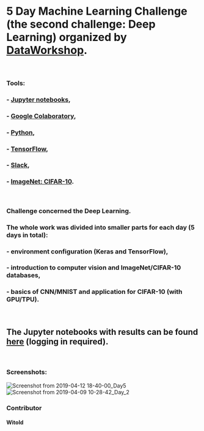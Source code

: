 # 5 Day Machine Learning Challenge (the second challenge: Deep Learning) organized by [DataWorkshop](http://www.dataworkshop.eu/challenge).

&nbsp; &nbsp;

### Tools:
### - [Jupyter notebooks](https://jupyter.org/),
### - [Google Colaboratory](https://colab.research.google.com),
### - [Python](https://www.python.org),
### - [TensorFlow](https://www.tensorflow.org),
### - [Slack](slack.com),
### - [ImageNet: CIFAR-10](http://www.image-net.org/).

&nbsp; &nbsp;

### Challenge concerned the Deep Learning.
### The whole work was divided into smaller parts for each day (5 days in total): 
### - environment configuration (Keras and TensorFlow),
### - introduction to computer vision and ImageNet/CIFAR-10 databases, 
### - basics of CNN/MNIST and application for CIFAR-10 (with GPU/TPU). 

&nbsp; &nbsp;

## The Jupyter notebooks with results can be found [here](http://159.65.61.9/projects/projects) (logging in required).

&nbsp; &nbsp;

### Screenshots:
![Screenshot from 2019-04-12 18-40-00_Day5](https://user-images.githubusercontent.com/5718654/63880132-6a469500-c9cd-11e9-8771-0f29f65f6167.png)
![Screenshot from 2019-04-09 10-28-42_Day_2](https://user-images.githubusercontent.com/5718654/63880149-75012a00-c9cd-11e9-8a7c-96ca62d56425.png)

### Contributor
#### Witold
